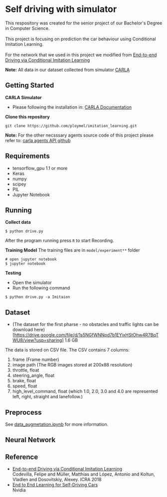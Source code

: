 # Self driving with simulator
This respository was created for the senior project of our Bachelor's Degree in Computer Science.<br/>  
This project is focusing on prediction the car behaviour using Conditional Imitation Learning.<br/>  
For the network that we used in this project we modified from [End-to-end Driving via Conditional Imitation Learning](http://vladlen.info/papers/conditional-imitation.pdf)<br/>  

**Note:** All data in our dataset collected from simulator [CARLA](http://carla.org/)<br/> 

## Getting Started
**CARLA Simulator**<br/>
- Please following the installation in: [CARLA Documentation](https://carla.readthedocs.io/en/latest/)<br/>

**Clone this repository**<br/>
```
git clone https://github.com/ploymel/imitation_learning.git
```

**Note:** For the other necsssary agents source code of this project please refer to: [carla agents API github](https://github.com/carla-simulator/carla/tree/master/PythonAPI/agents)<br/>

## Requirements
- tensorflow_gpu 1.1 or more
- Keras
- numpy
- scipey
- PIL
- Jupyter Notebook

## Running
**Collect data**<br/>
```
$ python drive.py
```
After the program running press `R` to start Recording.<br/>

**Training Model**
The training files are in `model/experiment**` folder
```
# open jupyter notebook
$ jupyter notebook
```

**Testing**
- Open the simulator
- Run the following command
```
$ python drive.py -a Imitaion
```

## Dataset
- (The dataset for the first pharse - no obstacles and traffic lights can be download here)[https://drive.google.com/file/d/1s5NGfWNNpd7b1EYixHStOhw4R7BqTWU8/view?usp=sharing] 1.6 GB

The data is stored on CSV file. The CSV contains 7 columns:<br/>
1. frame (Frame number)
2. image path (The RGB images stored at 200x88 resolution)
3. throttle, float
4. steering_angle, float
5. brake, float
6. speed, float
7. high_level_command, float (which 1.0, 2.0, 3.0 and 4.0 are represented left, right, straight and lanefollow.)

## Preprocess
See [data_augmetation.ipynb](https://github.com/ploymel/imitation_learning/blob/master/data_augmentation.ipynb) for more information.

## Neural Network



## Reference
- [End-to-end Driving via Conditional Imitation Learning](http://vladlen.info/papers/conditional-imitation.pdf)<br/>
Codevilla, Felipe and Müller, Matthias and López, Antonio and Koltun, Vladlen and Dosovitskiy, Alexey. ICRA 2018
- [End to End Learning for Self-Driving Cars](https://images.nvidia.com/content/tegra/automotive/images/2016/solutions/pdf/end-to-end-dl-using-px.pdf)<br/>
Nvidia

